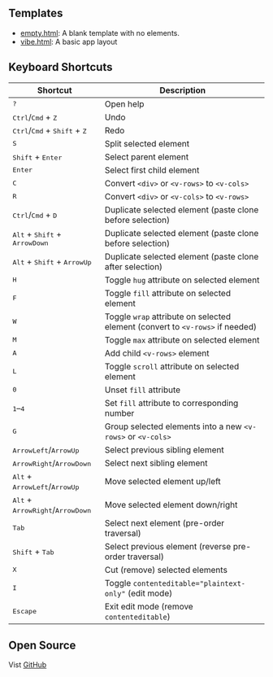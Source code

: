 ## Templates

- [empty.html](./empty.html): A blank template with no elements.
- [vibe.html](./vibe.html): A basic app layout

## Keyboard Shortcuts

| Shortcut                                                         | Description                                                                   |
| ---------------------------------------------------------------- | ----------------------------------------------------------------------------- |
| <kbd>?</kbd>                                                     | Open help                                                                     |
| <kbd>Ctrl</kbd>/<kbd>Cmd</kbd> + <kbd>Z</kbd>                    | Undo                                                                          |
| <kbd>Ctrl</kbd>/<kbd>Cmd</kbd> + <kbd>Shift</kbd> + <kbd>Z</kbd> | Redo                                                                          |
| <kbd>S</kbd>                                                     | Split selected element                                                        |
| <kbd>Shift</kbd> + <kbd>Enter</kbd>                              | Select parent element                                                         |
| <kbd>Enter</kbd>                                                 | Select first child element                                                    |
| <kbd>C</kbd>                                                     | Convert `<div>` or `<v-rows>` to `<v-cols>`                                   |
| <kbd>R</kbd>                                                     | Convert `<div>` or `<v-cols>` to `<v-rows>`                                   |
| <kbd>Ctrl</kbd>/<kbd>Cmd</kbd> + <kbd>D</kbd>                    | Duplicate selected element (paste clone before selection)                     |
| <kbd>Alt</kbd> + <kbd>Shift</kbd> + <kbd>ArrowDown</kbd>         | Duplicate selected element (paste clone before selection)                     |
| <kbd>Alt</kbd> + <kbd>Shift</kbd> + <kbd>ArrowUp</kbd>           | Duplicate selected element (paste clone after selection)                      |
| <kbd>H</kbd>                                                     | Toggle `hug` attribute on selected element                                    |
| <kbd>F</kbd>                                                     | Toggle `fill` attribute on selected element                                   |
| <kbd>W</kbd>                                                     | Toggle `wrap` attribute on selected element (convert to `<v-rows>` if needed) |
| <kbd>M</kbd>                                                     | Toggle `max` attribute on selected element                                    |
| <kbd>A</kbd>                                                     | Add child `<v-rows>` element                                                  |
| <kbd>L</kbd>                                                     | Toggle `scroll` attribute on selected element                                 |
| <kbd>0</kbd>                                                     | Unset `fill` attribute                                                        |
| <kbd>1</kbd>–<kbd>4</kbd>                                        | Set `fill` attribute to corresponding number                                  |
| <kbd>G</kbd>                                                     | Group selected elements into a new `<v-rows>` or `<v-cols>`                   |
| <kbd>ArrowLeft</kbd>/<kbd>ArrowUp</kbd>                          | Select previous sibling element                                               |
| <kbd>ArrowRight</kbd>/<kbd>ArrowDown</kbd>                       | Select next sibling element                                                   |
| <kbd>Alt</kbd> + <kbd>ArrowLeft</kbd>/<kbd>ArrowUp</kbd>         | Move selected element up/left                                                 |
| <kbd>Alt</kbd> + <kbd>ArrowRight</kbd>/<kbd>ArrowDown</kbd>      | Move selected element down/right                                              |
| <kbd>Tab</kbd>                                                   | Select next element (pre-order traversal)                                     |
| <kbd>Shift</kbd> + <kbd>Tab</kbd>                                | Select previous element (reverse pre-order traversal)                         |
| <kbd>X</kbd>                                                     | Cut (remove) selected elements                                                |
| <kbd>I</kbd>                                                     | Toggle `contenteditable="plaintext-only"` (edit mode)                         |
| <kbd>Escape</kbd>                                                | Exit edit mode (remove `contenteditable`)                                     |

## Open Source

Vist [GitHub](https://github.com/chuanqisun/vibe-html)
